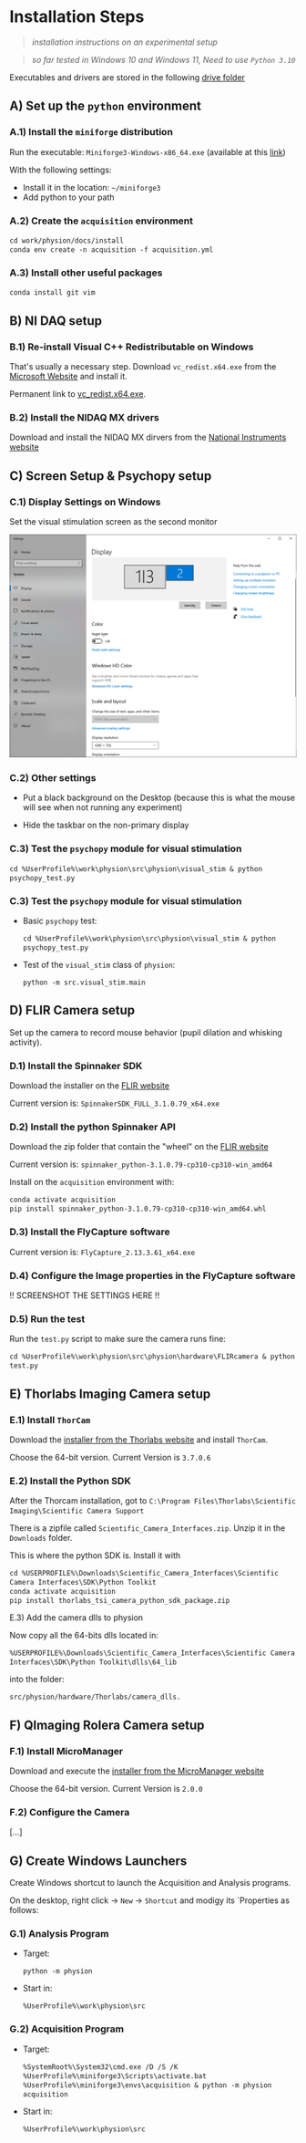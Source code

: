 # Installation Steps

> *installation instructions on an experimental setup*

> *so far tested in Windows 10 and Windows 11, Need to use `Python 3.10`*

Executables and drivers are stored in the following [drive folder](https://drive.google.com/drive/folders/1z_9GERKwQc6SKhsBnSZh-2scl_wdgHQs?usp=drive_link)

## A) Set up the `python` environment

### A.1) Install the `miniforge` distribution

Run the executable: `Miniforge3-Windows-x86_64.exe` (available at this [link](https://github.com/conda-forge/miniforge/releases/latest/download/Miniforge3-Windows-x86_64.exe))

With the following settings:
- Install it in the location: `~/miniforge3`
- Add python to your path

### A.2) Create the `acquisition` environment

```
cd work/physion/docs/install
conda env create -n acquisition -f acquisition.yml
```

### A.3) Install other useful packages

```
conda install git vim
```

## B) NI DAQ setup

### B.1) Re-install Visual C++ Redistributable on Windows

That's usually a necessary step. Download `vc_redist.x64.exe` from the [Microsoft Website](https://learn.microsoft.com/fr-fr/cpp/windows/latest-supported-vc-redist?view=msvc-170) and install it.

Permanent link to [vc_redist.x64.exe](https://aka.ms/vs/17/release/vc_redist.x64.exe).

### B.2) Install the NIDAQ MX drivers

Download and install the NIDAQ MX dirvers from the [National Instruments website](https://www.ni.com/fr/support/downloads/drivers/download.ni-daq-mx.html)

## C) Screen Setup & Psychopy setup

### C.1) Display Settings on Windows

Set the visual stimulation screen as the second monitor

<p align="center">
  <img src="./pics/Windows-Display-Settings.png"/>
</p>

### C.2) Other settings

- Put a black background on the Desktop (because this is what the mouse will see when not running any experiment)

- Hide the taskbar on the non-primary display

### C.3) Test the `psychopy` module for visual stimulation

```
cd %UserProfile%\work\physion\src\physion\visual_stim & python psychopy_test.py
```
### C.3) Test the `psychopy` module for visual stimulation

- Basic `psychopy` test:
    ```
    cd %UserProfile%\work\physion\src\physion\visual_stim & python psychopy_test.py
    ```
- Test of the `visual_stim` class of `physion`:
    ```
    python -m src.visual_stim.main
    ```

## D) FLIR Camera setup

Set up the camera to record mouse behavior (pupil dilation and whisking activity).

### D.1) Install the Spinnaker SDK

Download the installer on the [FLIR website](https://www.flir.com/support-center/iis/machine-vision/downloads/spinnaker-sdk-download/spinnaker-sdk--download-files/)

Current version is: `SpinnakerSDK_FULL_3.1.0.79_x64.exe`

### D.2) Install the python Spinnaker API

Download the zip folder that contain the "wheel" on the [FLIR website](https://www.flir.com/support-center/iis/machine-vision/downloads/spinnaker-sdk-download/spinnaker-sdk--download-files/)

Current version is: `spinnaker_python-3.1.0.79-cp310-cp310-win_amd64`

Install on the `acquisition` environment with:
```
conda activate acquisition
pip install spinnaker_python-3.1.0.79-cp310-cp310-win_amd64.whl
```

### D.3) Install the FlyCapture software

Current version is: `FlyCapture_2.13.3.61_x64.exe`

### D.4) Configure the Image properties in the FlyCapture software

!! SCREENSHOT THE SETTINGS HERE !!

### D.5) Run the test

Run the `test.py` script to make sure the camera runs fine:
```
cd %UserProfile%\work\physion\src\physion\hardware\FLIRcamera & python test.py
```

## E) Thorlabs Imaging Camera setup

### E.1) Install `ThorCam` 

Download the [installer from the Thorlabs website](https://www.thorlabs.com/software_pages/ViewSoftwarePage.cfm?Code=ThorCam) and install `ThorCam`.

Choose the 64-bit version. Current Version is `3.7.0.6`

### E.2) Install the Python SDK

After the Thorcam installation, got to `C:\Program Files\Thorlabs\Scientific Imaging\Scientific Camera Support`

There is a zipfile called `Scientific_Camera_Interfaces.zip`. Unzip it in the `Downloads` folder.

This is where the python SDK is. Install it with
 
```
cd %USERPROFILE%\Downloads\Scientific_Camera_Interfaces\Scientific Camera Interfaces\SDK\Python Toolkit
conda activate acquisition
pip install thorlabs_tsi_camera_python_sdk_package.zip
```

E.3) Add the camera dlls to physion

Now copy all the 64-bits dlls located in: 
```
%USERPROFILE%\Downloads\Scientific_Camera_Interfaces\Scientific Camera Interfaces\SDK\Python Toolkit\dlls\64_lib
```
into the folder: 
```
src/physion/hardware/Thorlabs/camera_dlls.
```

## F) QImaging Rolera Camera setup

### F.1) Install MicroManager

Download and execute the [installer from the MicroManager website](https://micro-manager.org/Download_Micro-Manager_Latest_Release)

Choose the 64-bit version. Current Version is `2.0.0`

### F.2) Configure the Camera

[...]


## G) Create Windows Launchers

Create Windows shortcut to launch the Acquisition and Analysis programs.

On the desktop, right click -> `New` -> `Shortcut` and modigy its `Properties as follows: 

### G.1) Analysis Program

- Target:
  ```
  python -m physion 
  ```
- Start in:
  ```
  %UserProfile%\work\physion\src
  ```

### G.2) Acquisition Program

- Target:
  ```
  %SystemRoot%\System32\cmd.exe /D /S /K %UserProfile%\miniforge3\Scripts\activate.bat %UserProfile%\miniforge3\envs\acquisition & python -m physion acquisition
  ```
- Start in:
  ```
  %UserProfile%\work\physion\src
  ```
